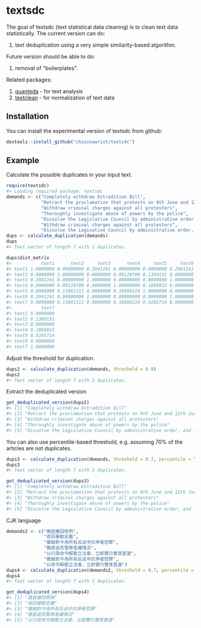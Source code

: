 
<!-- README.md is generated from README.Rmd. Please edit that file -->
textsdc
=======

The goal of textsdc (text statistical data cleaning) is to clean text data statistically. The current version can do:

1.  text deduplication using a very simple similarity-based algorithm.

Future version should be able to do:

1.  removal of "boilerplates".

Related packages:

1.  [quanteda](https://github.com/quanteda/quanteda) - for text analysis
2.  [textclean](https://github.com/trinker/textclean) - for normalization of text data

Installation
------------

You can install the experimental version of textsdc from github:

``` r
devtools::install_github("chainsawriot/textsdc")
```

Example
-------

Calculate the possible duplicates in your input text.

``` r
require(textsdc)
#> Loading required package: textsdc
demands <- c("Completely withdraw Extradition Bill",
             "Retract the proclamation that protests on 9th June and 12th June were riots",
             "Withdraw criminal charges against all protesters",
             "Thoroughly investigate abuse of powers by the police",
             "Dissolve the Legislative Council by administrative order, and immediately implement Dual Universal Suffrage",
             "Withdraw criminal charges against all protesters",
             "Dissolve the Legisative Council by administrative order, and immediately implement Dual Universal Suffrage")
dups <- calculate_duplication(demands)
dups
#> Text vector of length 7 with 1 duplicates.
```

``` r
dups$dist_matrix
#>           text1      text2     text3      text4     text5     text6
#> text1 1.0000000 0.00000000 0.2041241 0.00000000 0.0000000 0.2041241
#> text2 0.0000000 1.00000000 0.0000000 0.09128709 0.1380131 0.0000000
#> text3 0.2041241 0.00000000 1.0000000 0.00000000 0.0000000 1.0000000
#> text4 0.0000000 0.09128709 0.0000000 1.00000000 0.1889822 0.0000000
#> text5 0.0000000 0.13801311 0.0000000 0.18898224 1.0000000 0.0000000
#> text6 0.2041241 0.00000000 1.0000000 0.00000000 0.0000000 1.0000000
#> text7 0.0000000 0.13801311 0.0000000 0.18898224 0.9285714 0.0000000
#>           text7
#> text1 0.0000000
#> text2 0.1380131
#> text3 0.0000000
#> text4 0.1889822
#> text5 0.9285714
#> text6 0.0000000
#> text7 1.0000000
```

Adjust the threshold for duplication.

``` r
dups2 <- calculate_duplication(demands, threshold = 0.9)
dups2
#> Text vector of length 7 with 2 duplicates.
```

Extract the deduplicated version

``` r
get_deduplicated_version(dups2)
#> [1] "Completely withdraw Extradition Bill"                                                                       
#> [2] "Retract the proclamation that protests on 9th June and 12th June were riots"                                
#> [3] "Withdraw criminal charges against all protesters"                                                           
#> [4] "Thoroughly investigate abuse of powers by the police"                                                       
#> [5] "Dissolve the Legislative Council by administrative order, and immediately implement Dual Universal Suffrage"
```

You can also use percentile-based threshold, e.g. assuming 70% of the articles are not duplicates.

``` r
dups3 <- calculate_duplication(demands, threshold = 0.7, percentile = TRUE)
dups3
#> Text vector of length 7 with 2 duplicates.
```

``` r
get_deduplicated_version(dups3)
#> [1] "Completely withdraw Extradition Bill"                                                                       
#> [2] "Retract the proclamation that protests on 9th June and 12th June were riots"                                
#> [3] "Withdraw criminal charges against all protesters"                                                           
#> [4] "Thoroughly investigate abuse of powers by the police"                                                       
#> [5] "Dissolve the Legislative Council by administrative order, and immediately implement Dual Universal Suffrage"
```

CJK language

``` r
demands2 <- c("徹底撤回修例",
              "收回暴動定義",
              "撤銷對今為所有反送中抗爭者控罪",
              "徹底追究警隊濫權情況",
              "以行政命令解散立法會，立即實行雙真普選",
              "撤銷對今為所有反送中抗爭者控罪",
              "以命令解散立法會，立即實行雙真普選")
dups4 <- calculate_duplication(demands2, threshold = 0.7, percentile = TRUE)
dups4
#> Text vector of length 7 with 2 duplicates.
```

``` r
get_deduplicated_version(dups4)
#> [1] "徹底撤回修例"                          
#> [2] "收回暴動定義"                          
#> [3] "撤銷對今為所有反送中抗爭者控罪"        
#> [4] "徹底追究警隊濫權情況"                  
#> [5] "以行政命令解散立法會，立即實行雙真普選"
```
